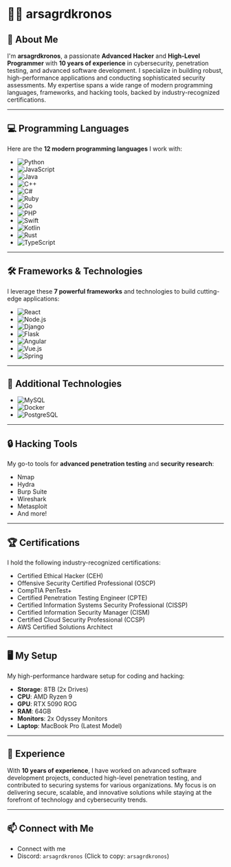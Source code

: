 # 👨‍💻 arsagrdkronos

## 🚀 About Me

I'm **arsagrdkronos**, a passionate **Advanced Hacker** and **High-Level Programmer** with **10 years of experience** in cybersecurity, penetration testing, and advanced software development. I specialize in building robust, high-performance applications and conducting sophisticated security assessments. My expertise spans a wide range of modern programming languages, frameworks, and hacking tools, backed by industry-recognized certifications.

---

## 💻 Programming Languages

Here are the **12 modern programming languages** I work with:

- ![Python](https://img.shields.io/badge/Python-3776AB?style=flat&logo=python&logoColor=white)
- ![JavaScript](https://img.shields.io/badge/JavaScript-F7DF1E?style=flat&logo=javascript&logoColor=black)
- ![Java](https://img.shields.io/badge/Java-007396?style=flat&logo=java&logoColor=white)
- ![C++](https://img.shields.io/badge/C++-00599C?style=flat&logo=c%2B%2B&logoColor=white)
- ![C#](https://img.shields.io/badge/C%23-239120?style=flat&logo=csharp&logoColor=white)
- ![Ruby](https://img.shields.io/badge/Ruby-CC342D?style=flat&logo=ruby&logoColor=white)
- ![Go](https://img.shields.io/badge/Go-00ADD8?style=flat&logo=go&logoColor=white)
- ![PHP](https://img.shields.io/badge/PHP-777BB4?style=flat&logo=php&logoColor=white)
- ![Swift](https://img.shields.io/badge/Swift-F05138?style=flat&logo=swift&logoColor=white)
- ![Kotlin](https://img.shields.io/badge/Kotlin-7F52B0?style=flat&logo=kotlin&logoColor=white)
- ![Rust](https://img.shields.io/badge/Rust-000000?style=flat&logo=rust&logoColor=white)
- ![TypeScript](https://img.shields.io/badge/TypeScript-007ACC?style=flat&logo=typescript&logoColor=white)
---

## 🛠️ Frameworks & Technologies

I leverage these **7 powerful frameworks** and technologies to build cutting-edge applications:

- ![React](https://img.shields.io/badge/React-61DAFB?style=flat&logo=react&logoColor=black)
- ![Node.js](https://img.shields.io/badge/Node.js-339933?style=flat&logo=nodedotjs&logoColor=white)
- ![Django](https://img.shields.io/badge/Django-092E20?style=flat&logo=django&logoColor=white)
- ![Flask](https://img.shields.io/badge/Flask-000000?style=flat&logo=flask&logoColor=white)
- ![Angular](https://img.shields.io/badge/Angular-DD0031?style=flat&logo=angular&logoColor=white)
- ![Vue.js](https://img.shields.io/badge/Vue.js-4FC08D?style=flat&logo=vue.js&logoColor=white)
- ![Spring](https://img.shields.io/badge/Spring-6DB33F?style=flat&logo=spring&logoColor=white)

---

## 🐳 Additional Technologies

- ![MySQL](https://img.shields.io/badge/MySQL-4479A1?style=flat&logo=mysql&logoColor=white)
- ![Docker](https://img.shields.io/badge/Docker-2496ED?style=flat&logo=docker&logoColor=white)
- ![PostgreSQL](https://img.shields.io/badge/PostgreSQL-4169E1?style=flat&logo=postgresql&logoColor=white)

---

## 🔒 Hacking Tools

My go-to tools for **advanced penetration testing** and **security research**:

- Nmap
- Hydra
- Burp Suite
- Wireshark
- Metasploit
- And more!

---

## 🏆 Certifications

I hold the following industry-recognized certifications:

- Certified Ethical Hacker (CEH)
- Offensive Security Certified Professional (OSCP)
- CompTIA PenTest+
- Certified Penetration Testing Engineer (CPTE)
- Certified Information Systems Security Professional (CISSP)
- Certified Information Security Manager (CISM)
- Certified Cloud Security Professional (CCSP)
- AWS Certified Solutions Architect

---

## 🖥️ My Setup

My high-performance hardware setup for coding and hacking:

- **Storage**: 8TB (2x Drives)
- **CPU**: AMD Ryzen 9
- **GPU**: RTX 5090 ROG
- **RAM**: 64GB
- **Monitors**: 2x Odyssey Monitors
- **Laptop**: MacBook Pro (Latest Model)

---

## 🌟 Experience

With **10 years of experience**, I have worked on advanced software development projects, conducted high-level penetration testing, and contributed to securing systems for various organizations. My focus is on delivering secure, scalable, and innovative solutions while staying at the forefront of technology and cybersecurity trends.

---

## 📫 Connect with Me
- Connect with me
- Discord: `arsagrdkronos` (Click to copy: `arsagrdkronos`)
